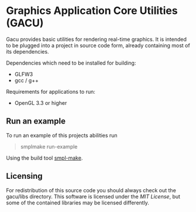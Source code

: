 # Graphics Application Core Utilities (GACU)

Gacu provides basic utilities for rendering real-time graphics. It is intended to be plugged into a project in source code form, already containing most of its dependencies.

Dependencies which need to be installed for building:
- GLFW3
- gcc / g++

Requirements for applications to run:
- OpenGL 3.3 or higher

## Run an example

To run an example of this projects abilities run

> smplmake run-example

Using the build tool [smpl-make](https://github.com/TymHolt/smpl-make/releases).

## Licensing

For redistribution of this source code you should always check out the gacu/libs directory. This software is licensed under the *MIT License*, but some of the contained libraries may be licensed differently.